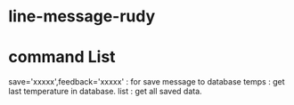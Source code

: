 # line-message-rudy

# command List
save='xxxxx',feedback='xxxxx' : for save message to database
temps : get last temperature in database.
list : get all saved data.

